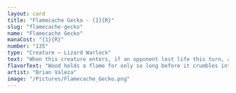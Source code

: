 ```yaml
---
layout: card
title: "Flamecache Gecko - {1}{R}"
slug: "flamecache-gecko"
name: "Flamecache Gecko"
manaCost: "{1}{R}"
number: "135"
type: "Creature — Lizard Warlock"
text: "When this creature enters, if an opponent lost life this turn, add {B}{R}.\n{1}{R}, Discard a card: Draw a card."
flavorText: "Wood holds a flame for only so long before it crumbles into ash. But stone can burn forever."
artist: "Brian Valeza"
image: "/Pictures/Flamecache_Gecko.png"
---
```



